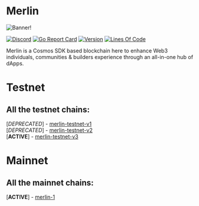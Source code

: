 # Merlin  

![Banner!](assets/banner.png)

[![Discord](https://badgen.net/badge/icon/discord?icon=discord&label)](https://discord.gg/merlin)
[![Go Report
Card](https://goreportcard.com/badge/github.com/merlin-network/merlin-chain?style=flat-square)](https://goreportcard.com/report/github.com/merlin-network/merlin-chain)
[![Version](https://img.shields.io/github/tag/MERLIN/merlin-chain.svg?style=flat-square)](https://github.com/merlin-network/merlin-chain/releases/latest)
[![Lines Of
Code](https://img.shields.io/tokei/lines/github/MERLIN/merlin-chain?style=flat-square)](https://github.com/merlin-network/merlin-chain)

Merlin is a Cosmos SDK based blockchain here to enhance Web3 individuals, communities & builders experience through an all-in-one hub of dApps.  

# Testnet  

## All the testnet chains:  
[*DEPRECATED*] - [merlin-testnet-v1](https://github.com/merlin-network/merlin-chain/tree/main/testnet/merlin-testnet-v1)  
[*DEPRECATED*] - [merlin-testnet-v2](https://github.com/merlin-network/merlin-chain/tree/main/testnet/merlin-testnet-v2)  
[__ACTIVE__] - [merlin-testnet-v3](https://github.com/merlin-network/merlin-chain/tree/main/testnet/merlin-testnet-v3)  

# Mainnet  

## All the mainnet chains:  
[__ACTIVE__] - [merlin-1](https://github.com/merlin-network/merlin-chain/tree/main/mainnet/merlin-1)  
